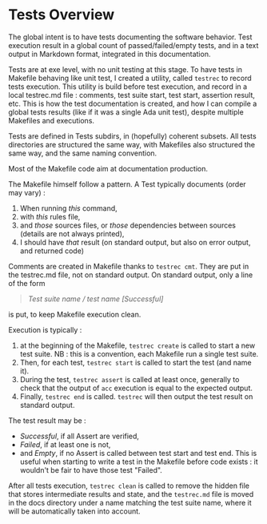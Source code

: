 <!-- omit from toc -->
# Tests Overview

The global intent is to have tests documenting the software behavior. Test execution result in a global count of passed/failed/empty tests, and in a text output in Markdown format, integrated in this documentation.

Tests are at exe level, with no unit testing at this stage. To have tests in Makefile behaving like unit test, I created a utility, called `testrec` to record tests execution. 
This utility is build before test execution, and record in a local testrec.md file : comments, test suite start, test start, assertion result, etc.
This is how the test documentation is created, and how I can compile a global tests results (like if it was a single Ada unit test), despite multiple Makefiles and executions.

Tests are defined in Tests subdirs, in (hopefully) coherent subsets.
All tests directories are structured the same way, with Makefiles also structured the same way, and the same naming convention.

Most of the Makefile code aim at documentation production. 

The Makefile himself follow a pattern.
A Test typically documents (order may vary) :

1. When running _this_ command, 
2. with _this_ rules file,
3. and _those_ sources files, or _those_ dependencies between sources (details are not always printed),
4. I should have _that_ result (on standard output, but also on error output, and returned code)

Comments are created in Makefile thanks to `testrec cmt`. They are put in the testrec.md file, not on standard output. 
On standard output, only a line of the form  

> _Test suite name / test name [Successful]_  

is put, to keep Makefile execution clean.

Execution is typically :

1. at the beginning of the Makefile, `testrec create` is called to start a new test suite.
   NB : this is a convention, each Makefile run a single test suite.
2. Then, for each test, `testrec start` is called to start the test (and name it).
3. During the test, `testrec assert` is called at least once, generally to check that the output of `acc` execution is equal to the expected output.
4. Finally, `testrec end` is called. `testrec` will then output the test result on standard output.

The test result may be : 

- _Successful_, if all Assert are verified,
- _Failed_, if at least one is not,
- and _Empty_, if no Assert is called between test start and test end. This is useful when starting to write a test in the Makefile before code exists : it wouldn't be fair to have those test "Failed".

After all tests execution, `testrec clean` is called to remove the hidden file that stores intermediate results and state, and the `testrec.md` file is moved in the docs directory under a name matching the test suite name, where it will be automatically taken into account.